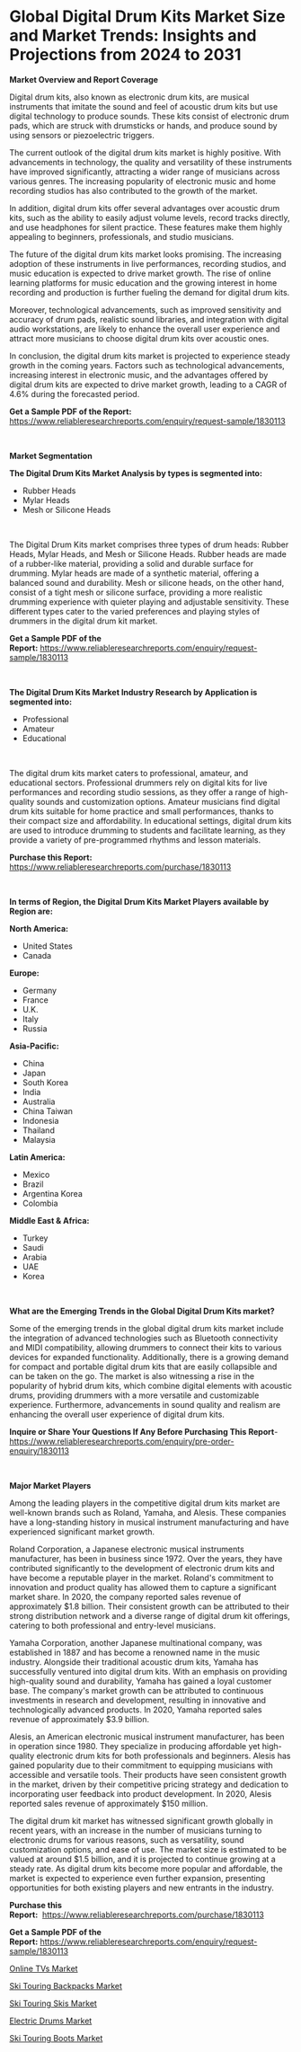 <p><h1>Global Digital Drum Kits Market Size and Market Trends: Insights and Projections from 2024 to 2031</h1></p><p><strong>Market Overview and Report Coverage</strong></p>
<p><p>Digital drum kits, also known as electronic drum kits, are musical instruments that imitate the sound and feel of acoustic drum kits but use digital technology to produce sounds. These kits consist of electronic drum pads, which are struck with drumsticks or hands, and produce sound by using sensors or piezoelectric triggers.</p><p>The current outlook of the digital drum kits market is highly positive. With advancements in technology, the quality and versatility of these instruments have improved significantly, attracting a wider range of musicians across various genres. The increasing popularity of electronic music and home recording studios has also contributed to the growth of the market.</p><p>In addition, digital drum kits offer several advantages over acoustic drum kits, such as the ability to easily adjust volume levels, record tracks directly, and use headphones for silent practice. These features make them highly appealing to beginners, professionals, and studio musicians.</p><p>The future of the digital drum kits market looks promising. The increasing adoption of these instruments in live performances, recording studios, and music education is expected to drive market growth. The rise of online learning platforms for music education and the growing interest in home recording and production is further fueling the demand for digital drum kits.</p><p>Moreover, technological advancements, such as improved sensitivity and accuracy of drum pads, realistic sound libraries, and integration with digital audio workstations, are likely to enhance the overall user experience and attract more musicians to choose digital drum kits over acoustic ones.</p><p>In conclusion, the digital drum kits market is projected to experience steady growth in the coming years. Factors such as technological advancements, increasing interest in electronic music, and the advantages offered by digital drum kits are expected to drive market growth, leading to a CAGR of 4.6% during the forecasted period.</p></p>
<p><strong>Get a Sample PDF of the Report:</strong> <a href="https://www.reliableresearchreports.com/enquiry/request-sample/1830113">https://www.reliableresearchreports.com/enquiry/request-sample/1830113</a></p>
<p>&nbsp;</p>
<p><strong>Market Segmentation</strong></p>
<p><strong>The Digital Drum Kits Market Analysis by types is segmented into:</strong></p>
<p><ul><li>Rubber Heads</li><li>Mylar Heads</li><li>Mesh or Silicone Heads</li></ul></p>
<p>&nbsp;</p>
<p><p>The Digital Drum Kits market comprises three types of drum heads: Rubber Heads, Mylar Heads, and Mesh or Silicone Heads. Rubber heads are made of a rubber-like material, providing a solid and durable surface for drumming. Mylar heads are made of a synthetic material, offering a balanced sound and durability. Mesh or silicone heads, on the other hand, consist of a tight mesh or silicone surface, providing a more realistic drumming experience with quieter playing and adjustable sensitivity. These different types cater to the varied preferences and playing styles of drummers in the digital drum kit market.</p></p>
<p><strong>Get a Sample PDF of the Report:</strong>&nbsp;<a href="https://www.reliableresearchreports.com/enquiry/request-sample/1830113">https://www.reliableresearchreports.com/enquiry/request-sample/1830113</a></p>
<p>&nbsp;</p>
<p><strong>The Digital Drum Kits Market Industry Research by Application is segmented into:</strong></p>
<p><ul><li>Professional</li><li>Amateur</li><li>Educational</li></ul></p>
<p>&nbsp;</p>
<p><p>The digital drum kits market caters to professional, amateur, and educational sectors. Professional drummers rely on digital kits for live performances and recording studio sessions, as they offer a range of high-quality sounds and customization options. Amateur musicians find digital drum kits suitable for home practice and small performances, thanks to their compact size and affordability. In educational settings, digital drum kits are used to introduce drumming to students and facilitate learning, as they provide a variety of pre-programmed rhythms and lesson materials.</p></p>
<p><strong>Purchase this Report:</strong>&nbsp; <a href="https://www.reliableresearchreports.com/purchase/1830113">https://www.reliableresearchreports.com/purchase/1830113</a></p>
<p>&nbsp;</p>
<p><strong>In terms of Region, the Digital Drum Kits Market Players available by Region are:</strong></p>
<p>
    <p> <strong> North America: </strong>
        <ul>
            <li>United States</li>
            <li>Canada</li>
        </ul>
        </p> 
    <p> <strong> Europe: </strong>
        <ul>
            <li>Germany</li>
            <li>France</li>
            <li>U.K.</li>
            <li>Italy</li>
            <li>Russia</li>
        </ul>
        </p> 
    <p> <strong> Asia-Pacific: </strong>
        <ul>
            <li>China</li>
            <li>Japan</li>
            <li>South Korea</li>
            <li>India</li>
            <li>Australia</li>
            <li>China Taiwan</li>
            <li>Indonesia</li>
            <li>Thailand</li>
            <li>Malaysia</li>
        </ul>
        </p> 
    <p> <strong> Latin America: </strong>
        <ul>
            <li>Mexico</li>
            <li>Brazil</li>
            <li>Argentina Korea</li>
            <li>Colombia</li>
        </ul>
        </p> 
    <p> <strong> Middle East & Africa: </strong>
        <ul>
            <li>Turkey</li>
            <li>Saudi</li>
            <li>Arabia</li>
            <li>UAE</li>
            <li>Korea</li>
        </ul>
    </p>
    </p>
<p>&nbsp;</p>
<p><strong>What are the Emerging Trends in the Global Digital Drum Kits market?</strong></p>
<p><p>Some of the emerging trends in the global digital drum kits market include the integration of advanced technologies such as Bluetooth connectivity and MIDI compatibility, allowing drummers to connect their kits to various devices for expanded functionality. Additionally, there is a growing demand for compact and portable digital drum kits that are easily collapsible and can be taken on the go. The market is also witnessing a rise in the popularity of hybrid drum kits, which combine digital elements with acoustic drums, providing drummers with a more versatile and customizable experience. Furthermore, advancements in sound quality and realism are enhancing the overall user experience of digital drum kits.</p></p>
<p><strong>Inquire or Share Your Questions If Any Before Purchasing This Report</strong>- <a href="https://www.reliableresearchreports.com/enquiry/pre-order-enquiry/1830113">https://www.reliableresearchreports.com/enquiry/pre-order-enquiry/1830113</a></p>
<p>&nbsp;</p>
<p><strong>Major Market Players</strong></p>
<p><p>Among the leading players in the competitive digital drum kits market are well-known brands such as Roland, Yamaha, and Alesis. These companies have a long-standing history in musical instrument manufacturing and have experienced significant market growth. </p><p>Roland Corporation, a Japanese electronic musical instruments manufacturer, has been in business since 1972. Over the years, they have contributed significantly to the development of electronic drum kits and have become a reputable player in the market. Roland's commitment to innovation and product quality has allowed them to capture a significant market share. In 2020, the company reported sales revenue of approximately $1.8 billion. Their consistent growth can be attributed to their strong distribution network and a diverse range of digital drum kit offerings, catering to both professional and entry-level musicians.</p><p>Yamaha Corporation, another Japanese multinational company, was established in 1887 and has become a renowned name in the music industry. Alongside their traditional acoustic drum kits, Yamaha has successfully ventured into digital drum kits. With an emphasis on providing high-quality sound and durability, Yamaha has gained a loyal customer base. The company's market growth can be attributed to continuous investments in research and development, resulting in innovative and technologically advanced products. In 2020, Yamaha reported sales revenue of approximately $3.9 billion.</p><p>Alesis, an American electronic musical instrument manufacturer, has been in operation since 1980. They specialize in producing affordable yet high-quality electronic drum kits for both professionals and beginners. Alesis has gained popularity due to their commitment to equipping musicians with accessible and versatile tools. Their products have seen consistent growth in the market, driven by their competitive pricing strategy and dedication to incorporating user feedback into product development. In 2020, Alesis reported sales revenue of approximately $150 million.</p><p>The digital drum kit market has witnessed significant growth globally in recent years, with an increase in the number of musicians turning to electronic drums for various reasons, such as versatility, sound customization options, and ease of use. The market size is estimated to be valued at around $1.5 billion, and it is projected to continue growing at a steady rate. As digital drum kits become more popular and affordable, the market is expected to experience even further expansion, presenting opportunities for both existing players and new entrants in the industry.</p></p>
<p><strong>Purchase this Report:</strong>&nbsp;&nbsp;<a href="https://www.reliableresearchreports.com/purchase/1830113">https://www.reliableresearchreports.com/purchase/1830113</a></p>
<p></p>
<p><strong>Get a Sample PDF of the Report:</strong>&nbsp;<a href="https://www.reliableresearchreports.com/enquiry/request-sample/1830113">https://www.reliableresearchreports.com/enquiry/request-sample/1830113</a></p>
<p><p><a href="https://github.com/johnbach50/Market-Research-Report-List-1/blob/main/online-tvs-market.md">Online TVs Market</a></p><p><a href="https://github.com/Triciasol/Market-Research-Report-List-1/blob/main/ski-touring-backpacks-market.md">Ski Touring Backpacks Market</a></p><p><a href="https://github.com/jhcraigie/Market-Research-Report-List-1/blob/main/ski-touring-skis-market.md">Ski Touring Skis Market</a></p><p><a href="https://github.com/jsmusil/Market-Research-Report-List-1/blob/main/electric-drums-market.md">Electric Drums Market</a></p><p><a href="https://github.com/beatblasta/Market-Research-Report-List-1/blob/main/ski-touring-boots-market.md">Ski Touring Boots Market</a></p></p>
